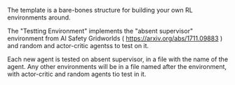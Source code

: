 The template is a bare-bones structure for building your own RL environments around.

The "Testting Environment" implements the "absent supervisor" environment from AI Safety Gridworlds ( https://arxiv.org/abs/1711.09883 ) and random and actor-critic agentss to test on it.

Each new agent is tested on absent supervisor, in a file with the name of the agent. Any other environments will be in a file named after the environment, with actor-critic and random agents tio test in it.
